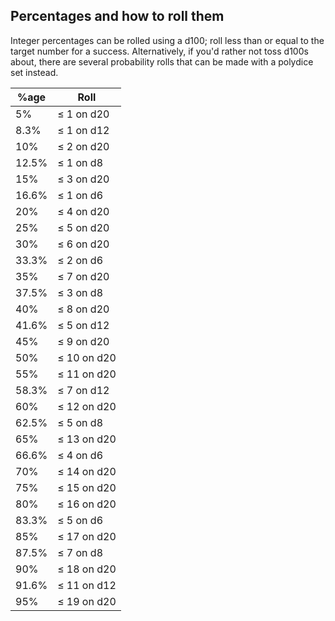 ## Percentages and how to roll them

Integer percentages can be rolled using a d100; roll less than or equal to the
target number for a success. Alternatively, if you'd rather not toss d100s
about, there are several probability rolls that can be made with a polydice set
instead.

%age | Roll
-----|------
 5%  | ≤ 1 on d20
 8.3%| ≤ 1 on d12
10%  | ≤ 2 on d20
12.5%| ≤ 1 on d8
15%  | ≤ 3 on d20
16.6%| ≤ 1 on d6
20%  | ≤ 4 on d20
25%  | ≤ 5 on d20
30%  | ≤ 6 on d20
33.3%| ≤ 2 on d6
35%  | ≤ 7 on d20
37.5%| ≤ 3 on d8
40%  | ≤ 8 on d20
41.6%| ≤ 5 on d12
45%  | ≤ 9 on d20
50%  | ≤ 10 on d20
55%  | ≤ 11 on d20
58.3%| ≤ 7 on d12
60%  | ≤ 12 on d20
62.5%| ≤ 5 on d8
65%  | ≤ 13 on d20
66.6%| ≤ 4 on d6
70%  | ≤ 14 on d20
75%  | ≤ 15 on d20
80%  | ≤ 16 on d20
83.3%| ≤ 5 on d6
85%  | ≤ 17 on d20
87.5%| ≤ 7 on d8
90%  | ≤ 18 on d20
91.6%| ≤ 11 on d12
95%  | ≤ 19 on d20
